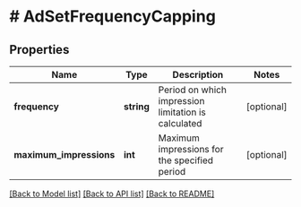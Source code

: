 # # AdSetFrequencyCapping

## Properties

Name | Type | Description | Notes
------------ | ------------- | ------------- | -------------
**frequency** | **string** | Period on which impression limitation is calculated | [optional] 
**maximum_impressions** | **int** | Maximum impressions for the specified period | [optional] 

[[Back to Model list]](../../README.md#documentation-for-models) [[Back to API list]](../../README.md#documentation-for-api-endpoints) [[Back to README]](../../README.md)



